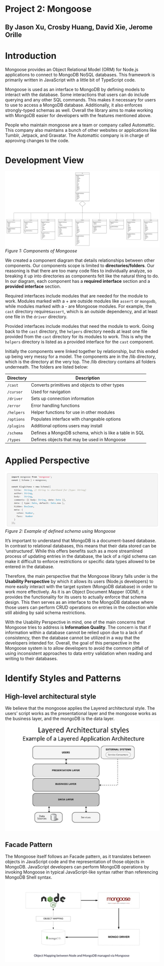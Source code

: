 # Project 2: Mongoose

## By Jason Xu, Crosby Huang, David Xie, Jerome Orille

# Introduction

Mongoose provides an Object Relational Model (ORM) for Node.js applications to connect to MongoDB NoSQL databases. This framework is primarily written in JavaScript with a little bit of TypeScript code.

Mongoose is used as an interface to MongoDB by defining models to interact with the database. Some interactions that users can do include querying and any other SQL commands. This makes it necessary for users to use to access a MongoDB database. Additionally, it also enforces strongly-typed schemas as well. Overall the library aims to make working with MongoDB easier for developers with the features mentioned above.

People who maintain mongoose are a team or company called Automattic. This company also maintains a bunch of other websites or applications like Tumblr, Jetpack, and Gravatar. The Automattic company is in charge of approving changes to the code.

# Development View

![Component Diagram](img/proj2_components.png)
*Figure 1: Components of Mongoose*

We created a component diagram that details relationships between other components. Our components scope is limited to **directories/folders**. Our reasoning is that there are too many code files to individually analyze, so breaking it up into directories as components felt like the natural thing to do. In our diagram, each component has a **required interface** section and a **provided interface** section.

Required interfaces include modules that are needed for the module to work. Modules marked with a + are outside modules like `assert` or `mongodb`, while modules marked with a - are Mongoose modules.  For example, the `cast` directory requires`assert`, which is an outside dependency, and at least one file in the `driver` directory.

Provided interfaces include modules that need the module to work. Going back to the `cast` directory, the `helpers` directory needs at least one file provided from the `cast` directory for its modules to work. This is why the `helpers` directory is listed as a provided interface for the `cast` component.

Initially the components were linked together by relationship, but this ended up being very messy for a model. The components are in the /lib directory, which is the directory at the very top. The /lib directory contains all folders underneath. The folders are listed below:

|**Directory**|**Description**|
|---|---|
|`/cast`|Converts primitives and objects to other types|
|`/cursor`|Used for navigation|
|`/driver`|Sets up connection information|
|`/error`|Error handling functions|
|`/helpers`|Helper functions for use in other modules|
|`/options`|Populates interface with changeable options|
|`/plugins`|Additional options users may install|
|`/schema`|Defines a MongoDB schema, which is like a table in SQL|
|`/types`|Defines objects that may be used in Mongoose|

# Applied Perspective

![Schema Example](img/schema.png)
*Figure 2: Example of defined schema using Mongoose*

It’s important to understand that MongoDB is a document-based database. In contrast to relational databases, this means that their data stored can be ‘unstructured’. While this offers benefits such as a more streamlined process of updating entries in the database, the lack of a rigid schema can make it difficult to enforce restrictions or specific data types allowed to be entered in the database.

Therefore, the main perspective that the Mongoose library falls under is the **Usability Perspective** by which it allows its users (Node.js developers) to more easily interact with the target system (MongoDB database) in order to work more effectively.  As it is an Object Document Mapper (ODM), it provides the functionality for its users to actually enforce that schema design. This then serves as an interface to the MongoDB database where those users can perform CRUD operations on entries in the collection while still abiding by said schema restrictions.

With the Usability Perspective in mind, one of the main concerns that Mongoose tries to address is **Information Quality**. The concern is that if information within a database cannot be relied upon due to a lack of consistency, then the database cannot be utilized in a way that the developers intended for. Overall, the goal of this perspective in the Mongoose system is to allow developers to avoid the common pitfall of using inconsistent approaches to data entry validation when reading and writing to their databases.

# Identify Styles and Patterns

## High-level architectural style
We believe that the mongoose applies the Layered architectural style. The users’ script works as the presentational layer and the mongoose works as the business layer, and the mongoDB is the data layer.
![Example of Layered architectural style](img/exampleOfLayered.png)

## Facade Pattern
The Mongoose itself follows an Facade pattern, as it translates between objects in JavaScript code and the representation of those objects in MongoDB. JavaScript developers can perform MongoDB operations by invoking Mongoose in typical JavaScript-like syntax rather than referencing MongoDB Shell syntax.
![Example of relationship of Mongoose and MongoDB](img/example.png)




